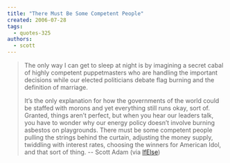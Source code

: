 ```yaml
---
title: "There Must Be Some Competent People"
created: 2006-07-28
tags: 
  - quotes-325
authors: 
  - scott
---
```


> The only way I can get to sleep at night is by imagining a secret cabal of highly competent puppetmasters who are handling the important decisions while our elected politicians debate flag burning and the definition of marriage.
> 
> It’s the only explanation for how the governments of the world could be staffed with morons and yet everything still runs okay, sort of. Granted, things aren’t perfect, but when you hear our leaders talk, you have to wonder why our energy policy doesn’t involve burning asbestos on playgrounds. There must be some competent people pulling the strings behind the curtain, adjusting the money supply, twiddling with interest rates, choosing the winners for American Idol, and that sort of thing. \-- Scott Adam (via [IfElse](http://ifelse.co.uk/archives/2006/07/23/scott-adam-on-conspiracy-theory/))
